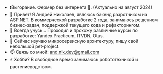 - ❗Выгорание. Фермер без интернета 🥕. (Актуально на август 2024)
- 👋 Привет! Я Андрей Николаев, являюсь бэкенд разротчиком на ASP.NET. В коммерческой разработке 2 года, занимаюсь решением бизнес-задач, поддержкой текущего кода и рефакторингом.
- 👀 Всегда учусь... Проходил и прохожу различные курсы по разработке: Yandex.Practicum, ITVDN, Otus.
- 🌱 Сейчас изучаю микросервисную архитектуру, пишу свой небольшой pet-project.
- 📫 Связь со мной: and.nik.dev@gmail.com
- ⚡ Хобби? В свободное время занимаюсь робототехникой и растениеводством.
